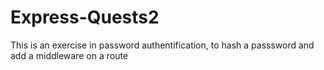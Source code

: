 # Express-Quests2

This is an exercise in password authentification, to hash a passsword and add a middleware on a route
